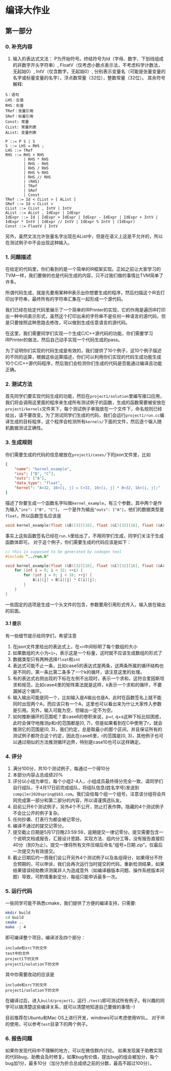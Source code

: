# 编译大作业
## 第一部分

### 0. 补充内容
1. 输入的表达式文法：
P为开始符号。终结符号为Id（字母、数字、下划线组成的非数字开头字符串）, FloatV（仅考虑小数点表示法，不考虑科学计数法，无起始0）, IntV（仅含数字，无起始0）, 分别表示变量名（可能是张量变量的名字或标量变量的名字），浮点数常量（32位），整数常量（32位）。
其余符号解释:
```
S：语句
LHS：左值
RHS：右值
TRef：张量引用
SRef：标量引用
Const: 常量
CList: 常量列表
AList: 变量列表
```
```bnf
P ::= P S | S
S ::= LHS = RHS ;
LHS ::= TRef
RHS ::= RHS + RHS
        | RHS * RHS
        | RHS - RHS
        | RHS / RHS
        | RHS % RHS
        | RHS // RHS
        | (RHS)
        | TRef
        | SRef
        | Const
TRef ::= Id < CList > [ AList ]
SRef ::= Id < CList >
CList ::= CList , IntV | IntV
AList ::= AList , IdExpr | IdExpr
IdExpr ::= Id | IdExpr + IdExpr | IdExpr - IdExpr | IdExpr + IntV | IdExpr * IntV | IdExpr // IntV | IdExpr % IntV | (IdExpr)
Const ::= FloatV | IntV
```
另外，虽然文法允许张量名字出现在AList中，但是在语义上这是不允许的，所以在测试例子中不会出现这种输入。

### 1. 问题描述
在给定的代码里，你们看到的是一个简单的IR框架实现。正如之前让大家学习的TVM一样，我们要做的也是代码生成的内容，只不过我们做的事情比TVM简单了许多。

所谓代码生成，就是先要用某种IR表示出你想要生成的程序，然后扫描这个IR去打印出字符串，最终所有的字符串汇集在一起形成一个源代码。

我们已经在给定代码里展示了一个简单的IRPrinter的实现，它的作用是遍历IR打印出一种中间表示形式，虽然这个打印出来的字符串不是任何一种语言的源代码，但是只要按照这种思路去修改，可以做到生成任意语言的源代码。

在这里，我们需要同学们实现一个生成C/C++源代码的功能，你们需要学习IRPrinter的做法，然后自己动手实现一个代码生成的pass。

为了证明你们实现的代码生成是有效的，我们提供了10个例子，这10个例子描述的不同的运算，根据这些运算描述，你们可以利用你们实现的代码生成功能生成10个C/C++源代码程序，然后我们会检测你们生成的代码是否能通过编译且功能正确。

### 2. 测试方法
首先同学们要实现代码生成的功能，然后在`project1/solution`里编写接口应用，我们将会调用这里面的程序来生成所有测试例子的函数，生成的函数需要被安放在`project1/kernels`文件夹下，每个测试例子单独放在一个文件下，命名规则已经给出，请不要改变。为了测试同学们生成的代码，我们会运行`project1/run.cc`编译生成的目标程序，这个程序会检测所有`kernels/`下面的文件，然后逐个输入随机数据测试正确性。

### 3. 生成规则
你们需要生成的代码的信息被放在`project1/cases/`下的json文件里，比如
```json
{
    "name": "kernel_example",
    "ins": ["B", "C"],
    "outs": ["A"],
    "data_type": "float",
    "kernel": "A<32, 16>[i, j] = C<32, 16>[i, j] * B<32, 16>[i, j];"
}
```
描述了你要生成一个函数名字叫做`kernel_example`，有三个参数，其中两个是作为输入`"ins": ["B", "C"]`， 一个是作为输出`"outs": ["A"]`，他们的数据类型是`float`，所以函数签名应该是
```c
void kernel_example(float (&B)[32][16], float (&C)[32][16], float (&A)[32][16]);
```
事实上这些函数签名已经在`run.h`里给出了，不用同学们生成，同学们关注于生成函数体即可。
对于这个例子，你们需要生成的代码应该是如下：
```c
// this is supposed to be generated by codegen tool
#include "../run.h"

void kernel_example(float (&B)[32][16], float (&C)[32][16], float (&A)[32][16]) {
    for (int i = 0; i < 32; ++i) {
        for (int j = 0; j < 16; ++j) {
            A[i][j] = B[i][j] * C[i][j];
        }
    }
}
```
一些固定的选项是生成一个头文件的包含，参数要用引用形式传入，输入放在输出的前面。

#### 3.1 提示
有一些细节提示给同学们，希望注意
1. 在json文件里给出的表达式上，在`<>`中间标明了每个数组的大小
2. 如果数组的大小为`<1>`，表示这是一个标量，这时就不应该生成数组的形式了
3. 数据类型只有两种选择`float`和`int`
4. 表达式可能不止一条，比如case5的表达式是两条，这两条所属的循环结构也是不同的，第一条比第二条多了一个k的循环，请注意这里的处理。
5. 有的表达式右侧出现的下标在左侧不出现时，表示一个求和，这符合爱因斯坦求和规范，比如case4里的矩阵乘法就是这样，k表示一个求和的循环，不要漏掉这个循环。
6. 输入输出可能是同一个，比如输入是A输出也是A，此时在函数签名上就不能同时出现两个A，而应该只有一个A，这里也可以看出来为什让大家传入参数是引用。另外，输入可能为空，但输出一定不为空。
7. 如何推断循环的范围呢？拿case6的卷积来说，p+r, q+s这种下标比较困惑，此时会保守地推测p和r的范围都是[0, 7)，但是如果看到在C中使用了r，就会推测它的范围是[0, 3)，我们约定，总是取最小的那个区间，并且保证所有的测试例子都符合这个约定，因此在case6里，r的范围是[0, 3)，其他例子也可以通过相似的方法推测循环边界，特别是case10也可以这样确定。

### 4. 评分
1. 满分100分，共10个测试例子，每通过一个得10分
2. 本部分内容占总成绩20%
3. 评分以小组为单位，每个小组2-4人，小组成员最终得分完全一致，请同学们自行组队，于4月17日前完成组队，将组队信息(姓名学号)发送到`compiler2020spring@163.com`。我们会给每个组一个组号。注意该分组将会共同完成第一部分和第二部分的内容，所以请谨慎选队友。
4. 目前公开6个测试例子，另外4个不公开，防止打表作弊。隐藏的4个测试例子不会比公开的例子复杂。
5. 任何抄袭、打表行为都会被记零分。
6. 编译不通过的提交记零分。
7. 提交截止日期是5月17日晚23:59:59，逾期提交一律记零分。提交需要包含一个说明文档或报告，汇报设计思路、实现方法、组内分工等，没有报告直接扣40分（到0为止）。提交一律将所有文件压缩后命名“组号+日期.zip”。仅最后一次提交为有效提交。
8. 截止日期后约一周我们会公开另外4个测试例子以及各组得分，如果得分不符合预期的，可以申诉，我们会再次运行当时提交的代码，重新检测结果，如果结果错误经助教评测属非人为造成意外（如编译器版本问题、操作系统版本问题）导致，可酌情重新定分，每组只能申诉最多一次。

### 5. 运行代码
一些同学可能不熟悉cmake，我们提供了方便的编译支持，只需要:
```sh
mkdir build
cd build
cmake ..
make -j 4
```
即可编译整个项目，编译涉及四个部分：
```
include和src下的文件
test中的文件
project1下的文件
project1/solution下的文件
```
其中你需要改动的应该是
```
include和src下的文件
project1/solution下的文件
```
在编译过后，进入`build/project1`，运行`./test1`即可测试所有例子。有兴趣的同学可以搞清楚这些编译关系，就可以清楚地知道自己要做的事情:-)

目前推荐在Ubuntu和Mac OS上进行开发，windows可以考虑使用WSL。
对于IR的使用，可以参考`test`目录下的两个例子。

### 6. 报告问题
如果你发现代码中不理解的地方，可以在微信群内讨论。
如果发现属于助教实现的代码bug，助教会及时修复。如果bug有价值，提出bug的组会被加分，每个bug加1分，最多10分（加分为折合总成绩之前的分数，最高不超过100分）。
